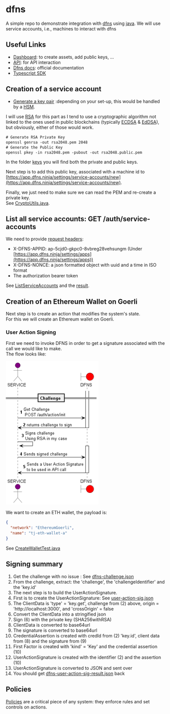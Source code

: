# dfns

A simple repo to demonstrate integration with [dfns](https://www.dfns.co/) using [java](https://dev.java/). 
We will use service accounts, i.e., machines to interact with dfns

## Useful Links
- [Dashboard](https://app.dfns.ninja/): to create assets, add public keys, ...
- [API](https://api.dfns.ninja): for API interaction
- [Dfns docs](https://docs.dfns.co/): official documentation
- [Typescript SDK](https://github.com/dfnsext/typescript-sdk)

## Creation of a service account
- [Generate a key pair](https://docs.dfns.co/dfns-docs/advanced-topics/authentication/credentials/generate-a-key-pair) :depending on your set-up, this would be handled by a [HSM](https://en.wikipedia.org/wiki/Hardware_security_module).

I will use [RSA](https://en.wikipedia.org/wiki/RSA_(cryptosystem)) for this part as I tend to use a cryptographic algorithm not linked to the ones used in 
public blockchains (typically [ECDSA](https://en.wikipedia.org/wiki/Elliptic_Curve_Digital_Signature_Algorithm) & [EdDSA](https://en.wikipedia.org/wiki/EdDSA)), but
obviously, either of those would work.

```shell
# Generate RSA Private Key
openssl genrsa -out rsa2048.pem 2048
# Generate the Public Key
openssl pkey -in rsa2048.pem -pubout -out rsa2048.public.pem
```

In the folder [keys](./keys) you will find both the private and public keys.

Next step is to add this public key, associated with a machine id to  [https://app.dfns.ninja/settings/service-accounts/new](https://app.dfns.ninja/settings/service-accounts/new).

Finally, we just need to make sure we can read the PEM and re-create a private key.  
See [CryptoUtils.java](./code/src/main/java/tj/dfns/security/CryptoUtils.java).

## List all service accounts: GET /auth/service-accounts

We need to provide [request headers](https://docs.dfns.co/dfns-docs/getting-started/request-headers):
- X-DFNS-APPID: ap-5cjd0-gkpc0-8vbreg28vehsungm (Under [https://app.dfns.ninja/settings/apps](https://app.dfns.ninja/settings/apps))
- X-DFNS-NONCE: a json formatted object with uuid and a time in ISO format
- The authorization bearer token

See [ListServiceAccounts](./code/src/test/java/tj/dfns/security/ListServiceAccounts.java) and the [result](https://gist.github.com/tjdragon/01532a8be16d9aacd83ebbe54418ab4c).

## Creation of an Ethereum Wallet on Goerli

Next step is to create an action that modifies the system's state.  
For this we will create an Ethereum wallet on Goerli.

### User Action Signing

First we need to invoke DFNS in order to get a signature associated with the call we would like to make.  
The flow looks like:

![User Action Signing Flow](./docs/challenge.png)

We want to create an ETH wallet, the payload is:

```json
{
  "network": "EthereumGoerli",
  "name": "tj-eth-wallet-a"
}
```

See [CreateWalletTest.java](./code/src/test/java/tj/dfns/security/CreateWalletTest.java)

## Signing summary

1. Get the challenge with no issue : See [dfns-challenge.json](./data/dfns-challenge.json)
2. From the challenge, extract: the 'challenge', the 'challengeIdentifier' and the 'key.id'
3. The next step is to build the UserActionSignature.
4. First is to create the  UserActionSignature: See [user-action-sig.json](./data/user-action-sig.json)
5. The ClientData is 'type' = 'key.get', challenge from (2) above, origin = 'http://localhost:3000', and 'crossOrigin' = false
6. Convert the ClientData into a stringified json
7. Sign (6) with the private key (SHA256withRSA)
8. ClientData is converted to base64url
9. The signature is converted to base64url
10. CredentialAssertion is created with credId from (2) 'key.id', client data from (8) and the signature from (9)
11. First Factor is created with 'kind' = 'Key' and the credential assertion (10)
12. UserActionSignature is created with the identifier (2) and the assertion (10)
13. UserActionSignature is converted to JSON and sent over
14. You should get [dfns-user-action-sig-result.json](./data/dfns-user-action-sig-result.json) back

## Policies 
[Policies](https://docs.dfns.co/dfns-docs/api-docs/policy-management) are a critical piece of any system: they enforce rules and set controls on actions.